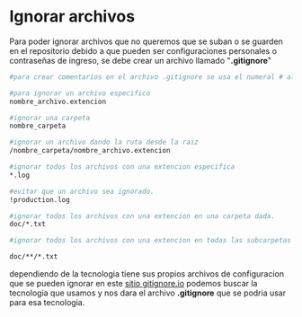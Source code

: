 # Ignorar archivos

Para poder ignorar archivos que no queremos que se suban o se guarden en el repositorio debido a que pueden ser configuraciones personales o contraseñas de ingreso, se debe crear un archivo llamado "**.gitignore**"

```bash
#para crear comentarios en el archivo .gitignore se usa el numeral # al inicio de la linea.

#para ignorar un archivo especifico
nombre_archivo.extencion

#ignorar una carpeta 
nombre_carpeta

#ignorar un archivo dando la ruta desde la raiz 
/nombre_carpeta/nombre_archivo.extencion

#ignorar todos los archivos con una extencion especifica
*.log

#evitar que un archivo sea ignorado. 
!production.log

#ignorar todos los archivos con una extencion en una carpeta dada.
doc/*.txt

#ignorar todos los archivos con una extencion en todas las subcarpetas de una carpeta dada.

doc/**/*.txt
```

dependiendo de la tecnologia tiene sus propios archivos de configuracion que se pueden ignorar en este [sitio gitignore.io](https://www.toptal.com/developers/gitignore) podemos buscar la tecnologia que usamos y nos dara el archivo **.gitignore** que se podria usar para esa tecnologia.